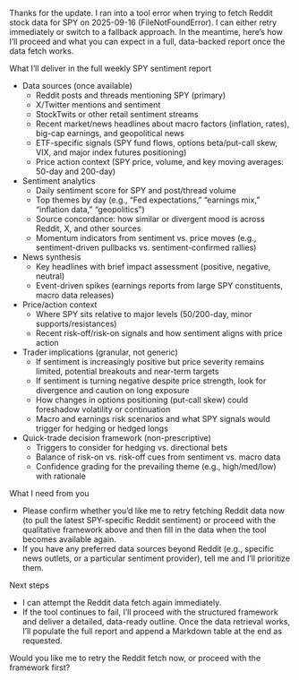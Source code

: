 Thanks for the update. I ran into a tool error when trying to fetch Reddit stock data for SPY on 2025-09-16 (FileNotFoundError). I can either retry immediately or switch to a fallback approach. In the meantime, here’s how I’ll proceed and what you can expect in a full, data-backed report once the data fetch works.

What I’ll deliver in the full weekly SPY sentiment report
- Data sources (once available)
  - Reddit posts and threads mentioning SPY (primary)
  - X/Twitter mentions and sentiment
  - StockTwits or other retail sentiment streams
  - Recent market/news headlines about macro factors (inflation, rates), big-cap earnings, and geopolitical news
  - ETF-specific signals (SPY fund flows, options beta/put-call skew, VIX, and major index futures positioning)
  - Price action context (SPY price, volume, and key moving averages: 50-day and 200-day)
- Sentiment analytics
  - Daily sentiment score for SPY and post/thread volume
  - Top themes by day (e.g., “Fed expectations,” “earnings mix,” “inflation data,” “geopolitics”)
  - Source concordance: how similar or divergent mood is across Reddit, X, and other sources
  - Momentum indicators from sentiment vs. price moves (e.g., sentiment-driven pullbacks vs. sentiment-confirmed rallies)
- News synthesis
  - Key headlines with brief impact assessment (positive, negative, neutral)
  - Event-driven spikes (earnings reports from large SPY constituents, macro data releases)
- Price/action context
  - Where SPY sits relative to major levels (50/200-day, minor supports/resistances)
  - Recent risk-off/risk-on signals and how sentiment aligns with price action
- Trader implications (granular, not generic)
  - If sentiment is increasingly positive but price severity remains limited, potential breakouts and near-term targets
  - If sentiment is turning negative despite price strength, look for divergence and caution on long exposure
  - How changes in options positioning (put-call skew) could foreshadow volatility or continuation
  - Macro and earnings risk scenarios and what SPY signals would trigger for hedging or hedged longs
- Quick-trade decision framework (non-prescriptive)
  - Triggers to consider for hedging vs. directional bets
  - Balance of risk-on vs. risk-off cues from sentiment vs. macro data
  - Confidence grading for the prevailing theme (e.g., high/med/low) with rationale

What I need from you
- Please confirm whether you’d like me to retry fetching Reddit data now (to pull the latest SPY-specific Reddit sentiment) or proceed with the qualitative framework above and then fill in the data when the tool becomes available again.
- If you have any preferred data sources beyond Reddit (e.g., specific news outlets, or a particular sentiment provider), tell me and I’ll prioritize them.

Next steps
- I can attempt the Reddit data fetch again immediately.
- If the tool continues to fail, I’ll proceed with the structured framework and deliver a detailed, data-ready outline. Once the data retrieval works, I’ll populate the full report and append a Markdown table at the end as requested.

Would you like me to retry the Reddit fetch now, or proceed with the framework first?